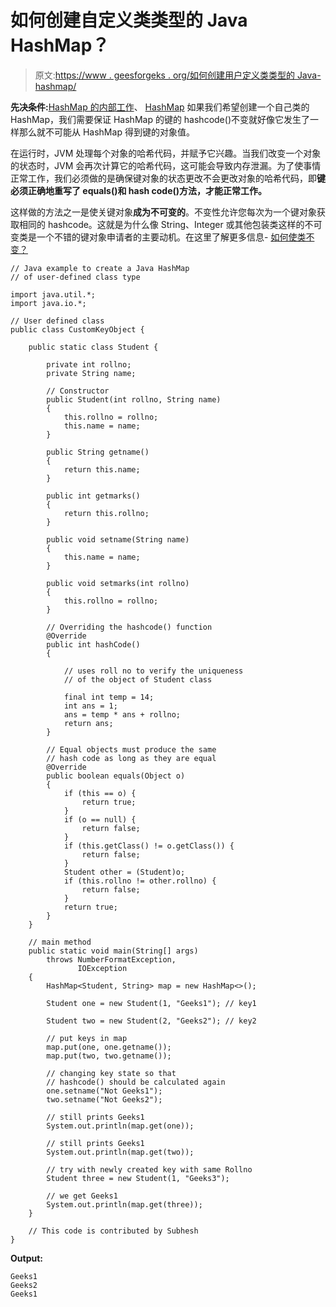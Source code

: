 # 如何创建自定义类类型的 Java HashMap？

> 原文:[https://www . geesforgeks . org/如何创建用户定义类类型的 Java-hashmap/](https://www.geeksforgeeks.org/how-to-create-a-java-hashmap-of-user-defined-class-type/)

**先决条件:**[HashMap 的内部工作](https://www.geeksforgeeks.org/internal-working-of-hashmap-java/)、 [HashMap](https://www.geeksforgeeks.org/java-util-hashmap-in-java/)
如果我们希望创建一个自己类的 HashMap，我们需要保证 HashMap 的键的 hashcode()不变就好像它发生了一样那么就不可能从 HashMap 得到键的对象值。

在运行时，JVM 处理每个对象的哈希代码，并赋予它兴趣。当我们改变一个对象的状态时，JVM 会再次计算它的哈希代码，这可能会导致内存泄漏。为了使事情正常工作，我们必须做的是确保键对象的状态更改不会更改对象的哈希代码，即**键必须正确地重写了 equals()和 hash code()方法，才能正常工作。**

这样做的方法之一是使关键对象**成为不可变的**。不变性允许您每次为一个键对象获取相同的 hashcode。这就是为什么像 String、Integer 或其他包装类这样的不可变类是一个不错的键对象申请者的主要动机。在这里了解更多信息- [如何使类不变？](https://www.geeksforgeeks.org/create-immutable-class-java/)

```
// Java example to create a Java HashMap
// of user-defined class type

import java.util.*;
import java.io.*;

// User defined class
public class CustomKeyObject {

    public static class Student {

        private int rollno;
        private String name;

        // Constructor
        public Student(int rollno, String name)
        {
            this.rollno = rollno;
            this.name = name;
        }

        public String getname()
        {
            return this.name;
        }

        public int getmarks()
        {
            return this.rollno;
        }

        public void setname(String name)
        {
            this.name = name;
        }

        public void setmarks(int rollno)
        {
            this.rollno = rollno;
        }

        // Overriding the hashcode() function
        @Override
        public int hashCode()
        {

            // uses roll no to verify the uniqueness
            // of the object of Student class

            final int temp = 14;
            int ans = 1;
            ans = temp * ans + rollno;
            return ans;
        }

        // Equal objects must produce the same
        // hash code as long as they are equal
        @Override
        public boolean equals(Object o)
        {
            if (this == o) {
                return true;
            }
            if (o == null) {
                return false;
            }
            if (this.getClass() != o.getClass()) {
                return false;
            }
            Student other = (Student)o;
            if (this.rollno != other.rollno) {
                return false;
            }
            return true;
        }
    }

    // main method
    public static void main(String[] args)
        throws NumberFormatException,
               IOException
    {
        HashMap<Student, String> map = new HashMap<>();

        Student one = new Student(1, "Geeks1"); // key1

        Student two = new Student(2, "Geeks2"); // key2

        // put keys in map
        map.put(one, one.getname());
        map.put(two, two.getname());

        // changing key state so that
        // hashcode() should be calculated again
        one.setname("Not Geeks1");
        two.setname("Not Geeks2");

        // still prints Geeks1
        System.out.println(map.get(one));

        // still prints Geeks1
        System.out.println(map.get(two));

        // try with newly created key with same Rollno
        Student three = new Student(1, "Geeks3");

        // we get Geeks1
        System.out.println(map.get(three));
    }

    // This code is contributed by Subhesh
}
```

**Output:**

```
Geeks1
Geeks2
Geeks1

```